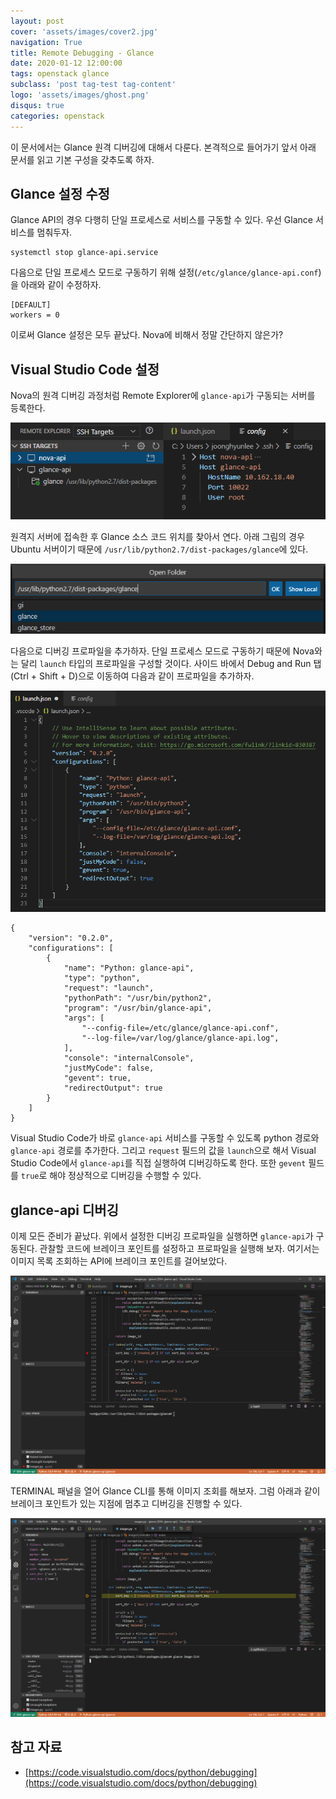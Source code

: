 ```yaml
---
layout: post
cover: 'assets/images/cover2.jpg'
navigation: True
title: Remote Debugging - Glance
date: 2020-01-12 12:00:00
tags: openstack glance
subclass: 'post tag-test tag-content'
logo: 'assets/images/ghost.png'
disqus: true
categories: openstack
---
```



이 문서에서는 Glance 원격 디버깅에 대해서 다룬다. 본격적으로 들어가기 앞서 아래 문서를 읽고 기본 구성을 갖추도록 하자.

## Glance 설정 수정

Glance API의 경우 다행히 단일 프로세스로 서비스를 구동할 수 있다. 우선 Glance 서비스를 멈춰두자.

    systemctl stop glance-api.service

다음으로  단일 프로세스 모드로 구동하기 위해 설정(`/etc/glance/glance-api.conf`)을 아래와 같이 수정하자. 

    [DEFAULT]
    workers = 0

이로써 Glance 설정은 모두 끝났다. Nova에 비해서 정말 간단하지 않은가?

## Visual Studio Code 설정

Nova의 원격 디버깅 과정처럼 Remote Explorer에 `glance-api`가 구동되는 서버를 등록한다.

![Remote%20Debugging%20Glance/Visual_Code_Remote_SSH_Glance_01.png](assets/images/openstack/glance/Visual_Code_Remote_SSH_Glance_01.png)

원격지 서버에 접속한 후 Glance 소스 코드 위치를 찾아서 연다. 아래 그림의 경우 Ubuntu 서버이기 때문에 `/usr/lib/python2.7/dist-packages/glance`에 있다.

![Remote%20Debugging%20Glance/Visual_Code_Remote_SSH_Glance_02.png](assets/images/openstack/glance/Visual_Code_Remote_SSH_Glance_02.png)

다음으로 디버깅 프로파일을 추가하자. 단일 프로세스 모드로 구동하기 때문에 Nova와는 달리 `launch` 타입의 프로파일을 구성할 것이다. 사이드 바에서 Debug and Run 탭(Ctrl + Shift + D)으로 이동하여 다음과 같이 프로파일을 추가하자.

![Remote%20Debugging%20Glance/Visual_Code_Remote_SSH_Glance_03.png](assets/images/openstack/glance/Visual_Code_Remote_SSH_Glance_03.png)

    {
        "version": "0.2.0",
        "configurations": [
            {
                "name": "Python: glance-api",
                "type": "python",
                "request": "launch",
                "pythonPath": "/usr/bin/python2",
                "program": "/usr/bin/glance-api",
                "args": [
                    "--config-file=/etc/glance/glance-api.conf",
                    "--log-file=/var/log/glance/glance-api.log",
                ],
                "console": "internalConsole",
                "justMyCode": false,
                "gevent": true,
                "redirectOutput": true
            }
        ]
    }

Visual Studio Code가 바로 `glance-api` 서비스를 구동할 수 있도록 python 경로와 `glance-api` 경로를 추가한다. 그리고 `request` 필드의 값을 `launch`으로 해서 Visual Studio Code에서 `glance-api`를 직접 실행하여 디버깅하도록 한다. 또한 `gevent` 필드를 `true`로 해야 정상적으로 디버깅을 수행할 수 있다.

## glance-api 디버깅

이제 모든 준비가 끝났다. 위에서 설정한 디버깅 프로파일을 실행하면 `glance-api`가 구동된다. 관찰할 코드에 브레이크 포인트를 설정하고 프로파일을 실행해 보자. 여기서는 이미지 목록 조회하는 API에 브레이크 포인트를 걸어보았다.

![Remote%20Debugging%20Glance/Visual_Code_Remote_SSH_Glance_04.png](assets/images/openstack/glance/Visual_Code_Remote_SSH_Glance_04.png)

TERMINAL 패널을 열어 Glance CLI를 통해 이미지 조회를 해보자. 그럼 아래과 같이 브레이크 포인트가 있는 지점에 멈추고 디버깅을 진행할 수 있다.

![Remote%20Debugging%20Glance/Visual_Code_Remote_SSH_Glance_05.png](assets/images/openstack/glance/Visual_Code_Remote_SSH_Glance_05.png)

## 참고 자료

- [https://code.visualstudio.com/docs/python/debugging](https://code.visualstudio.com/docs/python/debugging)
